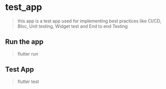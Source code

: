 # test_app

> this app is a test app used for implementing best practices like CI/CD, Bloc, Unit testing, Widget test and End to end Testing


## Run the app

> flutter run 

## Test App

> flutter test
